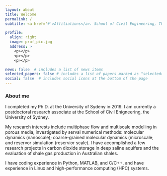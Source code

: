```yaml
---
layout: about
title: Welcome
permalink: /
subtitle: <a href='#'>Affiliations</a>. School of Civil Engineering, The University of Sydney, Australia.

profile:
  align: right
  image: prof_pic.jpg
  address: >
    <p></p>
    <p></p>
    <p></p>

news: false  # includes a list of news items
selected_papers: false # includes a list of papers marked as "selected={true}"
social: false  # includes social icons at the bottom of the page
---
```

### About me
I completed my Ph.D. at the University of Sydeny in 2019. I am currently a postdoctoral research associate at the School of Civil Enigneering, the University of Sydney. 

My research interests include multiphase flow and multiscale modelling in porous media, investigated by serval numerical methods: molecular dynamics (nanoscale); coarse-grained molecular dynamics (microscale; and reservor simulation (reservior scale). I have accomplished a few research projects in carbon dioxide storage in deep saline aquifers and the evaluation of shale gas production in Australian shales. 

I have coding experience in Python, MATLAB, and C/C++, and have experience in Linux and high-performance computing (HPC) systems.
